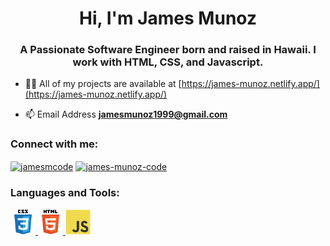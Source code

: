 <h1 align="center">Hi, I'm James Munoz</h1>
<h3 align="center">A Passionate Software Engineer born and raised in Hawaii. I work with HTML, CSS, and Javascript.</h3>

- 👨‍💻 All of my projects are available at [https://james-munoz.netlify.app/](https://james-munoz.netlify.app/)

- 📫 Email Address **jamesmunoz1999@gmail.com**

<h3 align="left">Connect with me:</h3>
<p align="left">
<a href="https://twitter.com/jamesmcode" target="blank"><img align="center" src="https://raw.githubusercontent.com/rahuldkjain/github-profile-readme-generator/master/src/images/icons/Social/twitter.svg" alt="jamesmcode" height="30" width="40" /></a>
<a href="https://linkedin.com/in/james-munoz-code" target="blank"><img align="center" src="https://raw.githubusercontent.com/rahuldkjain/github-profile-readme-generator/master/src/images/icons/Social/linked-in-alt.svg" alt="james-munoz-code" height="30" width="40" /></a>
</p>

<h3 align="left">Languages and Tools:</h3>
<p align="left"> <a href="https://www.w3schools.com/css/" target="_blank" rel="noreferrer"> <img src="https://raw.githubusercontent.com/devicons/devicon/master/icons/css3/css3-original-wordmark.svg" alt="css3" width="40" height="40"/> </a> <a href="https://www.w3.org/html/" target="_blank" rel="noreferrer"> <img src="https://raw.githubusercontent.com/devicons/devicon/master/icons/html5/html5-original-wordmark.svg" alt="html5" width="40" height="40"/> </a> <a href="https://developer.mozilla.org/en-US/docs/Web/JavaScript" target="_blank" rel="noreferrer"> <img src="https://raw.githubusercontent.com/devicons/devicon/master/icons/javascript/javascript-original.svg" alt="javascript" width="40" height="40"/> </a> </p>
